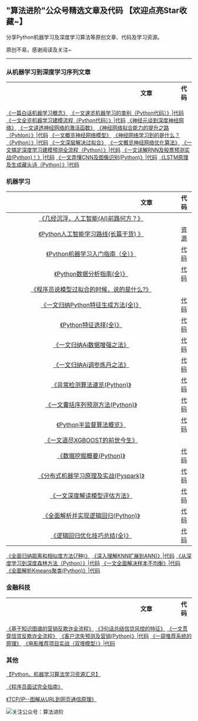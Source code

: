 ## "算法进阶"公众号精选文章及代码 【欢迎点亮Star收藏~】

分享Python机器学习及深度学习算法等原创文章、代码及学习资源。

原创不易，感谢阅读及关注~

---
<h3 id="2">从机器学习到深度学习序列文章</h3>

|<img width=300/>文章<img width=300/>| 代码|
 :-: | :-: |
[《一篇白话机器学习概念》](https://github.com/aialgorithm/Blog/issues/19)
[《一文速览机器学习的类别（Python代码）》](https://github.com/aialgorithm/Blog/issues/20)|[代码](https://github.com/aialgorithm/Blog/tree/master/projects/%E4%B8%80%E6%96%87%E9%80%9F%E8%A7%88%E6%9C%BA%E5%99%A8%E5%AD%A6%E4%B9%A0%E7%9A%84%E7%B1%BB%E5%88%AB%EF%BC%88Python%E4%BB%A3%E7%A0%81%EF%BC%89)
[《一文全览机器学习建模流程（Python代码）》](https://github.com/aialgorithm/Blog/issues/21)|[代码](https://github.com/aialgorithm/Blog/tree/master/projects/%E4%B8%80%E6%96%87%E5%85%A8%E8%A7%88%E6%9C%BA%E5%99%A8%E5%AD%A6%E4%B9%A0%E5%BB%BA%E6%A8%A1%E6%B5%81%E7%A8%8B%EF%BC%88Python%E4%BB%A3%E7%A0%81%EF%BC%89)
[《神经元谈到深度神经网络》](https://github.com/aialgorithm/Blog/issues/23)
[《一文讲透神经网络的激活函数》](https://github.com/aialgorithm/Blog/issues/24)
[《神经网络拟合能力的提升之路（Pyhton）》](https://github.com/aialgorithm/Blog/issues/25)|[代码](https://github.com/aialgorithm/Blog/tree/master/projects/%E7%A5%9E%E7%BB%8F%E7%BD%91%E7%BB%9C%E6%8B%9F%E5%90%88%E8%83%BD%E5%8A%9B%E7%9A%84%E6%8F%90%E5%8D%87%E4%B9%8B%E8%B7%AF%EF%BC%88Pyhton%EF%BC%89)
[《一文概览神经网络模型》](https://github.com/aialgorithm/Blog/issues/26)
[《神经网络学习到的是什么？（Python）》](https://github.com/aialgorithm/Blog/issues/27)|[代码](https://github.com/aialgorithm/Blog/tree/master/projects/%E7%A5%9E%E7%BB%8F%E7%BD%91%E7%BB%9C%E5%AD%A6%E4%B9%A0%E5%88%B0%E7%9A%84%E6%98%AF%E4%BB%80%E4%B9%88%EF%BC%9F%EF%BC%88Python%EF%BC%89)
[《一文深层解决过拟合》](https://github.com/aialgorithm/Blog/issues/29)
[《一文概览神经网络优化算法》](https://github.com/aialgorithm/Blog/issues/30)
[《一文搞定深度学习建模预测全流程（Python）》](https://github.com/aialgorithm/Blog/issues/31)|[代码](https://github.com/aialgorithm/Blog/tree/master/projects/%E4%B8%80%E6%96%87%E6%90%9E%E5%AE%9A%E6%B7%B1%E5%BA%A6%E5%AD%A6%E4%B9%A0%E5%BB%BA%E6%A8%A1%E9%A2%84%E6%B5%8B%E5%85%A8%E6%B5%81%E7%A8%8B(Python))
[《一文详解RNN及股票预测实战(Python)！》](https://github.com/aialgorithm/Blog/issues/35)|[代码](https://github.com/aialgorithm/Blog/tree/master/projects/%E4%B8%80%E6%96%87%E8%AF%A6%E8%A7%A3RNN%E5%8F%8A%E5%AE%9E%E6%88%98(Python))
[《一文弄懂CNN及图像识别(Python)》](https://github.com/aialgorithm/Blog/issues/37)|[代码](https://github.com/aialgorithm/Blog/tree/master/projects/%E4%B8%80%E6%96%87%E5%BC%84%E6%87%82CNN%E5%8F%8A%E5%9B%BE%E5%83%8F%E8%AF%86%E5%88%AB(Python))
[《LSTM原理及生成藏头诗（Python）》](https://github.com/aialgorithm/Blog/issues/41)|[代码](https://github.com/aialgorithm/Blog/tree/master/projects/LSTM)

<h3 id="1">机器学习</h3>

|<img width=300/>文章<img width=300/>| 代码|
 :-: | :-: |
[《几经沉浮，人工智能(AI)前路何方？》](https://github.com/aialgorithm/Blog/issues/16)|
[《Python人工智能学习路线(长篇干货) 》](https://github.com/aialgorithm/Blog/issues/22)|[资源](https://github.com/aialgorithm/AiPy)
[《Python机器学习入门指南（全）》](https://github.com/aialgorithm/Blog/issues/2)|[代码](https://github.com/aialgorithm/Blog/tree/master/projects/Python%E6%9C%BA%E5%99%A8%E5%AD%A6%E4%B9%A0%E5%85%A5%E9%97%A8%E6%8C%87%E5%8D%97demo)
[《Python数据分析指南(全)》](https://github.com/aialgorithm/Blog/issues/14)|[代码](https://github.com/aialgorithm/Blog/tree/master/projects/Python%E6%95%B0%E6%8D%AE%E5%88%86%E6%9E%90%E6%8C%87%E5%8D%97(%E5%85%A8))
[《程序员说模型过拟合的时候，说的是什么?》](https://github.com/aialgorithm/Blog/issues/3)|
[《一文归纳Python特征生成方法(全)》](https://github.com/aialgorithm/Blog/issues/11)|[代码](https://github.com/aialgorithm/Blog/tree/master/projects/%E4%B8%80%E6%96%87%E5%BD%92%E7%BA%B3Python%E7%89%B9%E5%BE%81%E7%94%9F%E6%88%90%E6%96%B9%E6%B3%95)
[《Python特征选择(全)》](https://github.com/aialgorithm/Blog/issues/10)|[代码](https://github.com/aialgorithm/Blog/tree/master/projects/Python%E7%89%B9%E5%BE%81%E9%80%89%E6%8B%A9)
[《一文归纳Ai数据增强之法》](https://github.com/aialgorithm/Blog/issues/13)|[代码](https://github.com/aialgorithm/Blog/tree/master/projects/%E4%B8%80%E6%96%87%E5%BD%92%E7%BA%B3Ai%E6%95%B0%E6%8D%AE%E5%A2%9E%E5%BC%BA%E4%B9%8B%E6%B3%95)
[《一文归纳Ai调参炼丹之法》](https://github.com/aialgorithm/Blog/issues/12)|[代码](https://github.com/aialgorithm/Blog/tree/master/projects/%E4%B8%80%E6%96%87%E5%BD%92%E7%BA%B3Ai%E8%B0%83%E5%8F%82%E7%82%BC%E4%B8%B9%E4%B9%8B%E6%B3%95)
[《异常检测算法速览(Python)》](https://github.com/aialgorithm/Blog/issues/18)|[代码](https://github.com/aialgorithm/Blog/tree/master/projects/%E5%BC%82%E5%B8%B8%E6%A3%80%E6%B5%8B%E7%AE%97%E6%B3%95%E9%80%9F%E8%A7%88(Python%E6%BA%90%E7%A0%81))
[《一文囊括序列预测方法(Python)》](https://github.com/aialgorithm/Blog/issues/7)|[代码](https://github.com/aialgorithm/Blog/tree/master/projects/%E4%B8%80%E6%96%87%E5%9B%8A%E6%8B%AC%E5%BA%8F%E5%88%97%E9%A2%84%E6%B5%8B%E6%96%B9%E6%B3%95(Python))
[《Python半监督算法概览》](https://github.com/aialgorithm/Blog/issues/15)|[代码](https://github.com/aialgorithm/Blog/tree/master/projects/Python%E5%8D%8A%E7%9B%91%E7%9D%A3%E7%AE%97%E6%B3%95%E6%A6%82%E8%A7%88)
[《一文道尽XGBOOST的前世今生》](https://github.com/aialgorithm/Blog/issues/4)|
[《数据挖掘概要(Python)》](https://github.com/aialgorithm/datamining)|[代码](https://github.com/aialgorithm/Blog/tree/master/projects/Python%E6%95%B0%E6%8D%AE%E6%8C%96%E6%8E%98%E6%A6%82%E8%A6%81)
[《分布式机器学习原理及实战(Pyspark)》](https://github.com/aialgorithm/Blog/issues/17)|[代码](https://github.com/aialgorithm/Blog/tree/master/projects/%E5%88%86%E5%B8%83%E5%BC%8F%E6%9C%BA%E5%99%A8%E5%AD%A6%E4%B9%A0%E5%8E%9F%E7%90%86%E5%8F%8A%E5%AE%9E%E6%88%98(Pyspark))
[《一文深度解读模型评估方法》](https://github.com/aialgorithm/Blog/issues/32)|[代码](https://github.com/aialgorithm/Blog/tree/master/projects/%E4%B8%80%E6%96%87%E6%B7%B1%E5%BA%A6%E8%A7%A3%E8%AF%BB%E6%A8%A1%E5%9E%8B%E8%AF%84%E4%BC%B0%E6%96%B9%E6%B3%95)
[《全面解析并实现逻辑回归(Python)》](https://github.com/aialgorithm/Blog/issues/33)|[代码](https://github.com/aialgorithm/Blog/tree/master/projects/%E5%85%A8%E9%9D%A2%E8%A7%A3%E6%9E%90%E9%80%BB%E8%BE%91%E5%9B%9E%E5%BD%92%E6%A8%A1%E5%9E%8B%E5%8F%8A%E5%AE%9E%E7%8E%B0(Python))
[《逻辑回归优化技巧总结(全)》](https://github.com/aialgorithm/Blog/issues/34)|[代码](https://github.com/aialgorithm/Blog/tree/master/projects/%E9%80%BB%E8%BE%91%E5%9B%9E%E5%BD%92%E4%BC%98%E5%8C%96%E6%8A%80%E5%B7%A7%E6%80%BB%E7%BB%93(%E5%85%A8))
[《全面归纳距离和相似度方法(7种)》](https://github.com/aialgorithm/Blog/issues/36)
[《深入理解KNN扩展到ANN)》](https://github.com/aialgorithm/Blog/issues/38)|[代码](https://github.com/aialgorithm/Blog/tree/master/projects/%E6%B7%B1%E5%85%A5%E7%90%86%E8%A7%A3KNN%E6%89%A9%E5%B1%95%E5%88%B0ANN)
[《从深度学习到深度森林方法（Python）》](https://github.com/aialgorithm/Blog/issues/38)|[代码](https://github.com/aialgorithm/Blog/tree/master/projects/%E6%B7%B1%E5%BA%A6%E6%A3%AE%E6%9E%97%E9%A2%84%E6%B5%8B)
[《一文全面解决样本不均衡》](https://github.com/aialgorithm/Blog/issues/40)|[代码](https://github.com/aialgorithm/Blog/tree/master/projects/%E4%B8%80%E6%96%87%E8%A7%A3%E5%86%B3%E6%A0%B7%E6%9C%AC%E4%B8%8D%E5%9D%87%E8%A1%A1(%E5%85%A8))
[《全面解析Kmeans聚类(Python)》](https://github.com/aialgorithm/Blog/issues/42)|[代码](./projects/kmeans++)


<h3 id="3">金融科技</h3>

|<img width=300/>文章<img width=300/>| 代码|
 :-: | :-: |
[《基于知识图谱的营销反欺诈全流程》](https://github.com/aialgorithm/Blog/issues/6)
[《3句话总结信贷风控的特征》](https://github.com/aialgorithm/Blog/issues/44)
[《一文贯穿信贷反欺诈全流程》](https://github.com/aialgorithm/Blog/issues/9)
[《客户流失预测及营销(Python)》](https://github.com/aialgorithm/Blog/issues/8)|[代码](https://github.com/aialgorithm/Blog/tree/master/projects/%E5%AE%A2%E6%88%B7%E6%B5%81%E5%A4%B1%E9%A2%84%E6%B5%8B%E5%8F%8A%E8%90%A5%E9%94%80)
[《一窥推荐系统的原理》](https://github.com/aialgorithm/Blog/issues/43)
[《电影推荐项目实战（双塔模型）》](https://github.com/aialgorithm/Blog/issues/45)|[代码](https://github.com/aialgorithm/Blog/tree/master/projects/%E6%8E%A8%E8%8D%90%E7%AE%97%E6%B3%95%E5%AE%9E%E6%88%98)


### 其他
[【Python、机器学习算法学习资源汇总】](https://github.com/aialgorithm/AiPy)

[《程序员面试完全指南》](https://github.com/aialgorithm/Blog/issues/28)

[《TCP/IP--图解从URL到网页通信原理》](https://github.com/aialgorithm/Blog/issues/1)


![关注公众号：算法进阶](https://user-images.githubusercontent.com/33707637/119756102-9f9b5200-bed5-11eb-85f9-5dbc264d447d.png)
